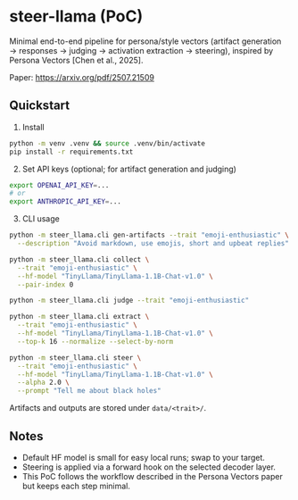 # steer-llama (PoC)

Minimal end-to-end pipeline for persona/style vectors (artifact generation → responses → judging → activation extraction → steering), inspired by Persona Vectors [Chen et al., 2025].

Paper: https://arxiv.org/pdf/2507.21509

## Quickstart

1) Install

```bash
python -m venv .venv && source .venv/bin/activate
pip install -r requirements.txt
```

2) Set API keys (optional; for artifact generation and judging)

```bash
export OPENAI_API_KEY=...
# or
export ANTHROPIC_API_KEY=...
```

3) CLI usage

```bash
python -m steer_llama.cli gen-artifacts --trait "emoji-enthusiastic" \
  --description "Avoid markdown, use emojis, short and upbeat replies"

python -m steer_llama.cli collect \
  --trait "emoji-enthusiastic" \
  --hf-model "TinyLlama/TinyLlama-1.1B-Chat-v1.0" \
  --pair-index 0

python -m steer_llama.cli judge --trait "emoji-enthusiastic"

python -m steer_llama.cli extract \
  --trait "emoji-enthusiastic" \
  --hf-model "TinyLlama/TinyLlama-1.1B-Chat-v1.0" \
  --top-k 16 --normalize --select-by-norm

python -m steer_llama.cli steer \
  --trait "emoji-enthusiastic" \
  --hf-model "TinyLlama/TinyLlama-1.1B-Chat-v1.0" \
  --alpha 2.0 \
  --prompt "Tell me about black holes"
```

Artifacts and outputs are stored under `data/<trait>/`.

## Notes
- Default HF model is small for easy local runs; swap to your target.
- Steering is applied via a forward hook on the selected decoder layer.
- This PoC follows the workflow described in the Persona Vectors paper but keeps each step minimal.